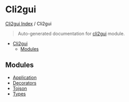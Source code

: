 # Cli2gui

[Cli2gui Index](../README.md#cli2gui-index) /
Cli2gui

> Auto-generated documentation for [cli2gui](../../../cli2gui/__init__.py) module.

- [Cli2gui](#cli2gui)
  - [Modules](#modules)

## Modules

- [Application](application/index.md)
- [Decorators](./decorators.md)
- [Tojson](tojson/index.md)
- [Types](./types.md)